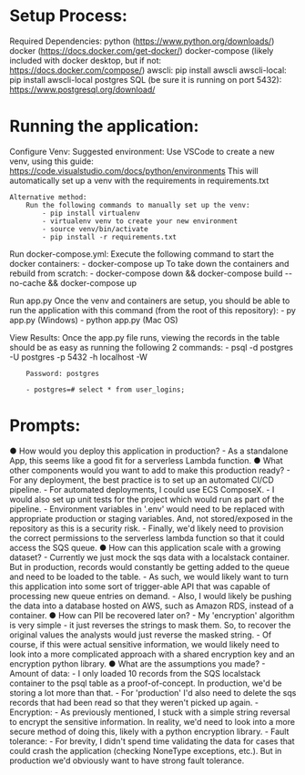 
# Setup Process:
Required Dependencies:
    python (https://www.python.org/downloads/)
    docker (https://docs.docker.com/get-docker/)
    docker-compose (likely included with docker desktop, but if not: https://docs.docker.com/compose/)
    awscli: pip install awscli
    awscli-local: pip install awscli-local
    postgres SQL (be sure it is running on port 5432): https://www.postgresql.org/download/

# Running the application:
Configure Venv:
    Suggested environment:
        Use VSCode to create a new venv, using this guide: https://code.visualstudio.com/docs/python/environments
        This will automatically set up a venv with the requirements in requirements.txt

    Alternative method:
        Run the following commands to manually set up the venv:
            - pip install virtualenv
            - virtualenv venv to create your new environment
            - source venv/bin/activate
            - pip install -r requirements.txt

Run docker-compose.yml:
    Execute the following command to start the docker containers:
        - docker-compose up
    To take down the containers and rebuild from scratch:
        - docker-compose down && docker-compose build --no-cache && docker-compose up

Run app.py
    Once the venv and containers are setup, you should be able to run the application with this command (from the root of this repository):
        - py app.py (Windows)
        - python app.py (Mac OS)

View Results:
    Once the app.py file runs, viewing the records in the table should be as easy as running the following 2 commands:
        - psql -d postgres -U postgres -p 5432 -h localhost -W
        
        Password: postgres
        
        - postgres=# select * from user_logins;





# Prompts:
● How would you deploy this application in production?
    - As a standalone App, this seems like a good fit for a serverless Lambda function.
● What other components would you want to add to make this production ready?
    - For any deployment, the best practice is to set up an automated CI/CD pipeline.
    - For automated deployments, I could use ECS ComposeX.
    - I would also set up unit tests for the project which would run as part of the pipeline.
    - Environment variables in '.env' would need to be replaced with appropriate production or staging variables. And, not stored/exposed in the repository as this is a security risk.
    - Finally, we'd likely need to provision the correct permissions to the serverless lambda function so that it could access the SQS queue.
● How can this application scale with a growing dataset?
    - Currently we just mock the sqs data with a localstack container. But in production, records would constantly be getting added to the queue and need to be loaded to the table.
    - As such, we would likely want to turn this application into some sort of trigger-able API that was capable of processing new queue entries on demand.
    - Also, I would likely be pushing the data into a database hosted on AWS, such as Amazon RDS, instead of a container.
● How can PII be recovered later on?
    - My 'encryption' algorithm is very simple - it just reverses the strings to mask them. So, to recover the original values the analysts would just reverse the masked string.
    - Of course, if this were actual sensitive information, we would likely need to look into a more complicated approach with a shared encryption key and an encryption python library.
● What are the assumptions you made?
    - Amount of data:
        - I only loaded 10 records from the SQS localstack container to the psql table as a proof-of-concept. In production, we'd be storing a lot more than that.
        - For 'production' I'd also need to delete the sqs records that had been read so that they weren't picked up again.
    - Encryption:
        - As previously mentioned, I stuck with a simple string reversal to encrypt the sensitive information. In reality, we'd need to look into a more secure method of doing this, likely with a python encryption library.
    - Fault tolerance:
        - For brevity, I didn't spend time validating the data for cases that could crash the application (checking NoneType exceptions, etc.). But in production we'd obviously want to have strong fault tolerance.

